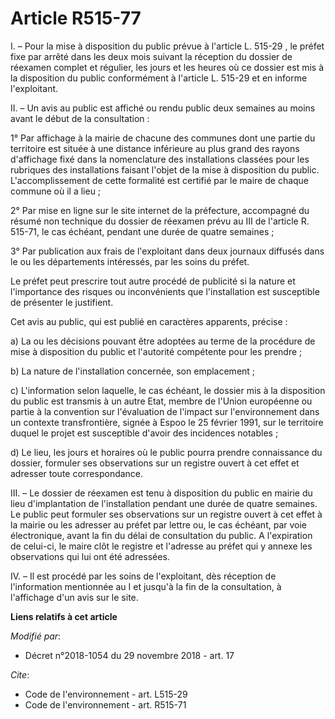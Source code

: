 # Article R515-77

I. – Pour la mise à disposition du public prévue  à l'article L. 515-29 , le préfet fixe par arrêté dans les deux mois
suivant la réception du dossier de réexamen complet et régulier, les jours et les heures où ce dossier est mis à la
disposition du public conformément à l'article L. 515-29 et en informe l'exploitant.

II. – Un avis au public est affiché ou rendu public deux semaines au moins avant le début de la consultation :

1° Par affichage à la mairie de chacune des communes dont une partie du territoire est située à une distance inférieure au
plus grand des rayons d'affichage fixé dans la nomenclature des installations classées pour les rubriques des installations
faisant l'objet de la mise à disposition du public. L'accomplissement de cette formalité est certifié par le maire de chaque
commune où il a lieu ;

2° Par mise en ligne sur le site internet de la préfecture, accompagné du résumé non technique du dossier de réexamen prévu
au III de l'article R. 515-71, le cas échéant, pendant une durée de quatre semaines ;

3° Par publication aux frais de l'exploitant dans deux journaux diffusés dans le ou les départements intéressés, par les
soins du préfet.

Le préfet peut prescrire tout autre procédé de publicité si la nature et l'importance des risques ou inconvénients que
l'installation est susceptible de présenter le justifient.

Cet avis au public, qui est publié en caractères apparents, précise :

a) La ou les décisions pouvant être adoptées au terme de la procédure de mise à disposition du public et l'autorité
compétente pour les prendre ;

b) La nature de l'installation concernée, son emplacement ;

c) L'information selon laquelle, le cas échéant, le dossier mis à la disposition du public est transmis à un autre Etat,
membre de l'Union européenne ou partie à la convention sur l'évaluation de l'impact sur l'environnement dans un contexte
transfrontière, signée à Espoo le 25 février 1991, sur le territoire duquel le projet est susceptible d'avoir des incidences
notables ;

d) Le lieu, les jours et horaires où le public pourra prendre connaissance du dossier, formuler ses observations sur un
registre ouvert à cet effet et adresser toute correspondance.

III. – Le dossier de réexamen est tenu à disposition du public en mairie du lieu d'implantation de l'installation pendant une
durée de quatre semaines. Le public peut formuler ses observations sur un registre ouvert à cet effet à la mairie ou les
adresser au préfet par lettre ou, le cas échéant, par voie électronique, avant la fin du délai de consultation du public. A
l'expiration de celui-ci, le maire clôt le registre et l'adresse au préfet qui y annexe les observations qui lui ont été
adressées.

IV. – Il est procédé par les soins de l'exploitant, dès réception de l'information mentionnée au I et jusqu'à la fin de la
consultation, à l'affichage d'un avis sur le site.

**Liens relatifs à cet article**

_Modifié par_:

  - Décret n°2018-1054 du 29 novembre 2018 - art. 17

_Cite_:

  - Code de l'environnement - art. L515-29
  - Code de l'environnement - art. R515-71
